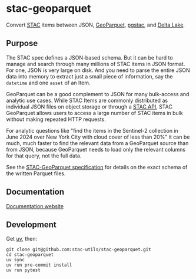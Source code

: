 # stac-geoparquet

Convert [STAC](https://stacspec.org/en) items between JSON, [GeoParquet](https://geoparquet.org/), [pgstac](https://github.com/stac-utils/pgstac), and [Delta Lake](https://delta.io/).

## Purpose

The STAC spec defines a JSON-based schema.
But it can be hard to manage and search through many millions of STAC items in JSON format.
For one, JSON is very large on disk.
And you need to parse the entire JSON data into memory to extract just a small piece of information, say the `datetime` and one `asset` of an Item.

GeoParquet can be a good complement to JSON for many bulk-access and analytic use cases.
While STAC Items are commonly distributed as individual JSON files on object storage or through a [STAC API](https://github.com/radiantearth/stac-api-spec), STAC GeoParquet allows users to access a large number of STAC items in bulk without making repeated HTTP requests.

For analytic questions like "find the items in the Sentinel-2 collection in June 2024 over New York City with cloud cover of less than 20%" it can be much, much faster to find the relevant data from a GeoParquet source than from JSON, because GeoParquet needs to load only the relevant columns for that query, not the full data.

See the [STAC-GeoParquet specification](./spec/stac-geoparquet-spec.md) for details on the exact schema of the written Parquet files.

## Documentation

[Documentation website](https://stac-utils.github.io/stac-geoparquet/)

## Development

Get [uv](https://docs.astral.sh/uv/getting-started/installation/), then:

```shell
git clone git@github.com:stac-utils/stac-geoparquet.git
cd stac-geoparquet
uv sync
uv run pre-commit install
uv run pytest
```
